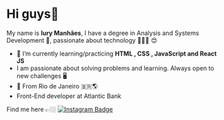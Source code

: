 
# Hi guys👋
My name is **Iury Manhães**, I have a degree in Analysis and Systems Development 🧠,  passionate about technology  👨🏼‍💻 😍
- 🌱 I’m currently learning/practicing **HTML , CSS , JavaScript and React JS**
- I am passionate about solving problems and learning. Always open to new challenges 🖥️
- 📍 From Rio de Janeiro  🇧🇷🌎
- Front-End developer at Atlantic Bank

Find me here 👉🏼 [![Instagram Badge](https://img.shields.io/badge/-Instagram-purple?style=flat-square&logo=Instagram&logoColor=white&link=https://www.instagram.com/iurymanhaes/)](https://www.instagram.com/iurymanhaes/)
				  
 
